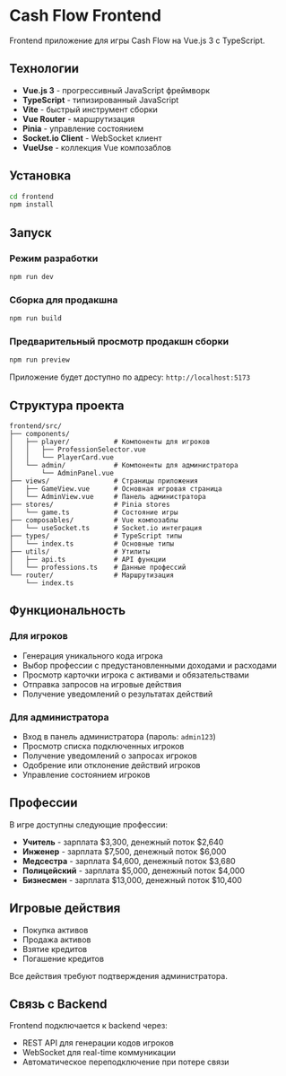 # Cash Flow Frontend

Frontend приложение для игры Cash Flow на Vue.js 3 с TypeScript.

## Технологии

- **Vue.js 3** - прогрессивный JavaScript фреймворк
- **TypeScript** - типизированный JavaScript
- **Vite** - быстрый инструмент сборки
- **Vue Router** - маршрутизация
- **Pinia** - управление состоянием
- **Socket.io Client** - WebSocket клиент
- **VueUse** - коллекция Vue композаблов

## Установка

```bash
cd frontend
npm install
```

## Запуск

### Режим разработки
```bash
npm run dev
```

### Сборка для продакшна
```bash
npm run build
```

### Предварительный просмотр продакшн сборки
```bash
npm run preview
```

Приложение будет доступно по адресу: `http://localhost:5173`

## Структура проекта

```
frontend/src/
├── components/
│   ├── player/           # Компоненты для игроков
│   │   ├── ProfessionSelector.vue
│   │   └── PlayerCard.vue
│   └── admin/            # Компоненты для администратора
│       └── AdminPanel.vue
├── views/                # Страницы приложения
│   ├── GameView.vue      # Основная игровая страница
│   └── AdminView.vue     # Панель администратора
├── stores/               # Pinia stores
│   └── game.ts           # Состояние игры
├── composables/          # Vue композаблы
│   └── useSocket.ts      # Socket.io интеграция
├── types/                # TypeScript типы
│   └── index.ts          # Основные типы
├── utils/                # Утилиты
│   ├── api.ts            # API функции
│   └── professions.ts    # Данные профессий
└── router/               # Маршрутизация
    └── index.ts
```

## Функциональность

### Для игроков
- Генерация уникального кода игрока
- Выбор профессии с предустановленными доходами и расходами
- Просмотр карточки игрока с активами и обязательствами
- Отправка запросов на игровые действия
- Получение уведомлений о результатах действий

### Для администратора
- Вход в панель администратора (пароль: `admin123`)
- Просмотр списка подключенных игроков
- Получение уведомлений о запросах игроков
- Одобрение или отклонение действий игроков
- Управление состоянием игроков

## Профессии

В игре доступны следующие профессии:
- **Учитель** - зарплата $3,300, денежный поток $2,640
- **Инженер** - зарплата $7,500, денежный поток $6,000
- **Медсестра** - зарплата $4,600, денежный поток $3,680
- **Полицейский** - зарплата $5,000, денежный поток $4,000
- **Бизнесмен** - зарплата $13,000, денежный поток $10,400

## Игровые действия

- Покупка активов
- Продажа активов
- Взятие кредитов
- Погашение кредитов

Все действия требуют подтверждения администратора.

## Связь с Backend

Frontend подключается к backend через:
- REST API для генерации кодов игроков
- WebSocket для real-time коммуникации
- Автоматическое переподключение при потере связи